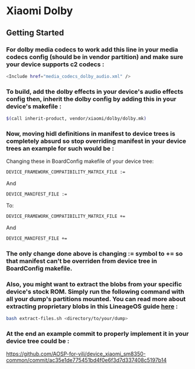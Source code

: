Xiaomi Dolby
==============

Getting Started
---------------
### For dolby media codecs to work add this line in your media codecs config (should be in vendor partition) and make sure your device supports c2 codecs :

```bash
<Include href="media_codecs_dolby_audio.xml" />
```

### To build, add the dolby effects in your device's audio effects config then, inherit the dolby config by adding this in your device's makefile :

```bash
$(call inherit-product, vendor/xiaomi/dolby/dolby.mk)
```

### Now, moving hidl definitions in manifest to device trees is completely absurd so stop overriding manifest in your device trees an example for such would be :

Changing these in BoardConfig makefile of your device tree:

```bash
DEVICE_FRAMEWORK_COMPATIBILITY_MATRIX_FILE :=
```
And

```bash
DEVICE_MANIFEST_FILE :=
```

To:

```bash
DEVICE_FRAMEWORK_COMPATIBILITY_MATRIX_FILE +=
```
And

```bash
DEVICE_MANIFEST_FILE +=
```

### The only change done above is changing := symbol to += so that manifest can't be overriden from device tree in BoardConfig makefile.

### Also, you might want to extract the blobs from your specific device's stock ROM. Simply run the following command with all your dump's partitions mounted. You can read more about extracting proprietary blobs in this LineageOS guide [here](https://wiki.lineageos.org/extracting_blobs_from_zips#extracting-proprietary-blobs-from-payload-based-otas) :
```bash
bash extract-files.sh <directory/to/your/dump>
```

### At the end an example commit to properly implement it in your device tree could be :
https://github.com/AOSP-for-vili/device_xiaomi_sm8350-common/commit/ac35e1de775451bd4f0e6f3d7d337408c5197b14
